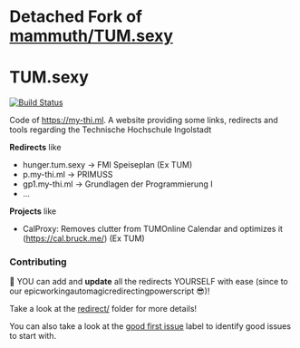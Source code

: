 Detached Fork of [mammuth/TUM.sexy](https://github.com/mammuth/TUM.sexy)
========================================================================

TUM.sexy
========

[![Build Status](https://travis-ci.com/cs8898/my-thi.svg?branch=master)](https://travis-ci.com/cs8898/my-thi)

Code of https://my-thi.ml. A website providing some links, redirects and tools regarding the Technische Hochschule Ingolstadt


**Redirects** like
* hunger.tum.sexy → FMI Speiseplan (Ex TUM)
* p.my-thi.ml → PRIMUSS
* gp1.my-thi.ml → Grundlagen der Programmierung I
* ...

**Projects** like
* CalProxy: Removes clutter from TUMOnline Calendar and optimizes it (https://cal.bruck.me/) (Ex TUM)

### Contributing

:construction_worker: YOU can add and **update** all the redirects YOURSELF with ease (since to our epicworkingautomagicredirectingpowerscript :sunglasses:)!

Take a look at the [redirect/](https://github.com/cs8898/my-thi/tree/master/redirect) folder for more details!


You can also take a look at the [good first issue](https://github.com/mammuth/TUM.sexy/issues?q=is%3Aissue+is%3Aopen+label%3A%22good+first+issue%22) label to identify good issues to start with.
